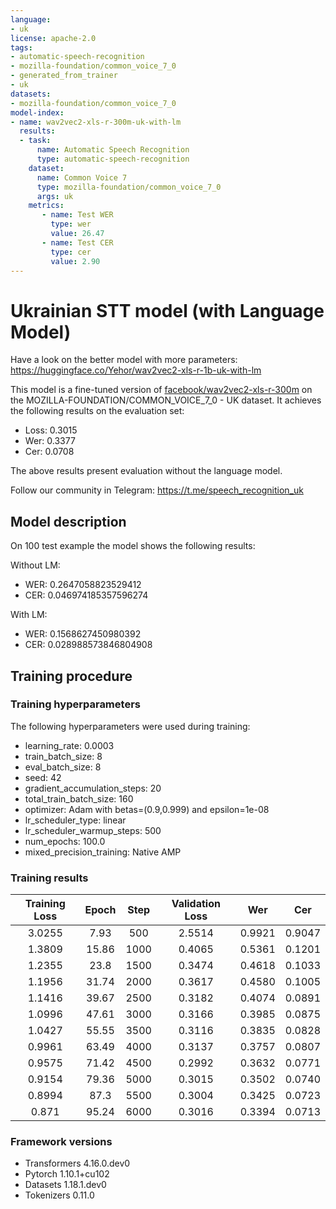 ```yaml
---
language:
- uk
license: apache-2.0
tags:
- automatic-speech-recognition
- mozilla-foundation/common_voice_7_0
- generated_from_trainer
- uk
datasets:
- mozilla-foundation/common_voice_7_0
model-index:
- name: wav2vec2-xls-r-300m-uk-with-lm
  results:
  - task: 
      name: Automatic Speech Recognition 
      type: automatic-speech-recognition
    dataset:
      name: Common Voice 7
      type: mozilla-foundation/common_voice_7_0
      args: uk
    metrics:
       - name: Test WER
         type: wer
         value: 26.47
       - name: Test CER
         type: cer
         value: 2.90
---
```



# Ukrainian STT model (with Language Model)

Have a look on the better model with more parameters: https://huggingface.co/Yehor/wav2vec2-xls-r-1b-uk-with-lm

This model is a fine-tuned version of [facebook/wav2vec2-xls-r-300m](https://huggingface.co/facebook/wav2vec2-xls-r-300m) on the MOZILLA-FOUNDATION/COMMON_VOICE_7_0 - UK dataset.
It achieves the following results on the evaluation set:
- Loss: 0.3015
- Wer: 0.3377
- Cer: 0.0708

The above results present evaluation without the language model.

Follow our community in Telegram: https://t.me/speech_recognition_uk 

## Model description

On 100 test example the model shows the following results:

Without LM:

- WER: 0.2647058823529412
- CER: 0.046974185357596274

With LM:

- WER: 0.1568627450980392
- CER: 0.028988573846804908


## Training procedure

### Training hyperparameters

The following hyperparameters were used during training:
- learning_rate: 0.0003
- train_batch_size: 8
- eval_batch_size: 8
- seed: 42
- gradient_accumulation_steps: 20
- total_train_batch_size: 160
- optimizer: Adam with betas=(0.9,0.999) and epsilon=1e-08
- lr_scheduler_type: linear
- lr_scheduler_warmup_steps: 500
- num_epochs: 100.0
- mixed_precision_training: Native AMP

### Training results

| Training Loss | Epoch | Step | Validation Loss | Wer    | Cer    |
|:-------------:|:-----:|:----:|:---------------:|:------:|:------:|
| 3.0255        | 7.93  | 500  | 2.5514          | 0.9921 | 0.9047 |
| 1.3809        | 15.86 | 1000 | 0.4065          | 0.5361 | 0.1201 |
| 1.2355        | 23.8  | 1500 | 0.3474          | 0.4618 | 0.1033 |
| 1.1956        | 31.74 | 2000 | 0.3617          | 0.4580 | 0.1005 |
| 1.1416        | 39.67 | 2500 | 0.3182          | 0.4074 | 0.0891 |
| 1.0996        | 47.61 | 3000 | 0.3166          | 0.3985 | 0.0875 |
| 1.0427        | 55.55 | 3500 | 0.3116          | 0.3835 | 0.0828 |
| 0.9961        | 63.49 | 4000 | 0.3137          | 0.3757 | 0.0807 |
| 0.9575        | 71.42 | 4500 | 0.2992          | 0.3632 | 0.0771 |
| 0.9154        | 79.36 | 5000 | 0.3015          | 0.3502 | 0.0740 |
| 0.8994        | 87.3  | 5500 | 0.3004          | 0.3425 | 0.0723 |
| 0.871         | 95.24 | 6000 | 0.3016          | 0.3394 | 0.0713 |


### Framework versions

- Transformers 4.16.0.dev0
- Pytorch 1.10.1+cu102
- Datasets 1.18.1.dev0
- Tokenizers 0.11.0
